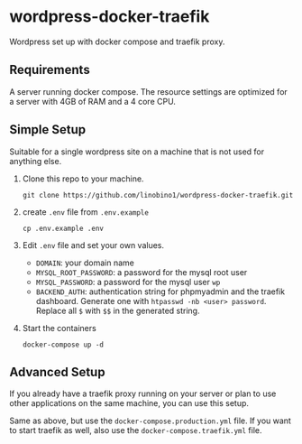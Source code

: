 # wordpress-docker-traefik
Wordpress set up with docker compose and traefik proxy.

## Requirements

A server running docker compose. The resource settings are optimized for a server with 4GB of RAM and a 4 core CPU.

## Simple Setup 

Suitable for a single wordpress site on a machine that is not used for anything else.

1. Clone this repo to your machine.

    ```
    git clone https://github.com/linobino1/wordpress-docker-traefik.git
    ```

1. create `.env` file from `.env.example`
    
    ```
    cp .env.example .env
    ```
    
1. Edit `.env` file and set your own values.
    - `DOMAIN`: your domain name
    - `MYSQL_ROOT_PASSWORD`: a password for the mysql root user
    - `MYSQL_PASSWORD`: a password for the mysql user `wp`
    - `BACKEND_AUTH`: authentication string for phpmyadmin and the traefik dashboard.
        Generate one with `htpasswd -nb <user> password`.  
        Replace all `$` with `$$` in the generated string.  
    
1. Start the containers
    
    ```
    docker-compose up -d
    ```

## Advanced Setup

If you already have a traefik proxy running on your server or plan to use other
applications on the same machine, you can use this setup.

Same as above, but use the `docker-compose.production.yml` file. If you want to
start traefik as well, also use the `docker-compose.traefik.yml` file.
